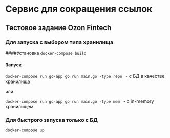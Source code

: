 # Сервис для сокращения ссылок
## Тестовое задание Ozon Fintech
### Для запуска с выбором типа хранилища
####Установка
`docker-compose build `
#### Запуск
`docker-compose run go-app go run main.go -type repo ` - с БД в качестве хранилища

или

`docker-compose run go-app go run main.go -type mem ` - с in-memory хранилищем
### Для быстрого запуска только с БД
`docker-compose up `
